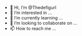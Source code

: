 - 👋 Hi, I’m @Thedefigurl
- 👀 I’m interested in ...
- 🌱 I’m currently learning ...
- 💞️ I’m looking to collaborate on ...
- 📫 How to reach me ...

<!---
Thedefigurl/Thedefigurl is a ✨ special ✨ repository because its `README.md` (this file) appears on your GitHub profile.
You can click the Preview link to take a look at your changes.
--->
